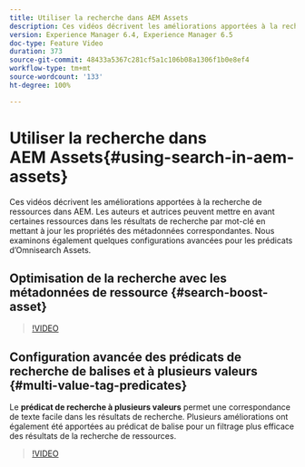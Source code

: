 ```yaml
---
title: Utiliser la recherche dans AEM Assets
description: Ces vidéos décrivent les améliorations apportées à la recherche de ressources dans AEM. Les auteurs et autrices peuvent mettre en avant certaines ressources dans les résultats de recherche par mot-clé en mettant à jour les propriétés des métadonnées correspondantes. Nous examinons également quelques configurations avancées pour les prédicats d’Omnisearch Assets.
version: Experience Manager 6.4, Experience Manager 6.5
doc-type: Feature Video
duration: 373
source-git-commit: 48433a5367c281cf5a1c106b08a1306f1b0e8ef4
workflow-type: tm+mt
source-wordcount: '133'
ht-degree: 100%

---
```



# Utiliser la recherche dans AEM Assets{#using-search-in-aem-assets}

Ces vidéos décrivent les améliorations apportées à la recherche de ressources dans AEM. Les auteurs et autrices peuvent mettre en avant certaines ressources dans les résultats de recherche par mot-clé en mettant à jour les propriétés des métadonnées correspondantes. Nous examinons également quelques configurations avancées pour les prédicats d’Omnisearch Assets.

## Optimisation de la recherche avec les métadonnées de ressource {#search-boost-asset}

>[!VIDEO](https://video.tv.adobe.com/v/3410336?quality=12&learn=on&captions=fre_fr)

## Configuration avancée des prédicats de recherche de balises et à plusieurs valeurs {#multi-value-tag-predicates}

Le **prédicat de recherche à plusieurs valeurs** permet une correspondance de texte facile dans les résultats de recherche. Plusieurs améliorations ont également été apportées au prédicat de balise pour un filtrage plus efficace des résultats de la recherche de ressources.

>[!VIDEO](https://video.tv.adobe.com/v/39500?quality=12&learn=on&captions=fre_fr)

